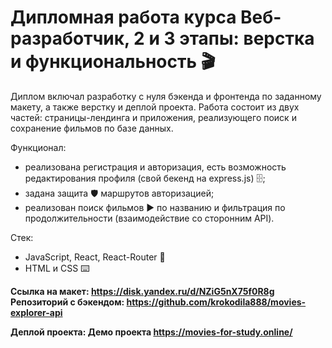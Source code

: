 # **Дипломная работа курса Веб-разработчик, 2 и 3 этапы: верстка и функциональность 🎬**

Диплом включал разработку с нуля бэкенда и фронтенда по заданному макету, а также верстку и деплой проекта.
Работа состоит из двух частей: страницы-лендинга и приложения, реализующего поиск и сохранение фильмов по базе данных.

Функционал:
* реализована регистрация и авторизация, есть возможность редактирования профиля (свой бекенд на express.js) 🗄️;
* задана защита 🛡️ маршрутов авторизацией;
* реализован поиск фильмов ▶ по названию и фильтрация по продолжительности (взаимодействие со сторонним API).

Стек:
* JavaScript, React, React-Router 🦾 
* HTML и CSS ⌨️

**Ссылка на макет: https://disk.yandex.ru/d/NZiG5nX75f0R8g**
**Репозиторий с бэкендом: https://github.com/krokodila888/movies-explorer-api**
 
**Деплой проекта: Демо проекта https://movies-for-study.online/**
